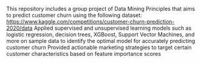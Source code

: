 This repository includes a group project of Data Mining Principles that aims to predict customer churn using the following dataset: https://www.kaggle.com/competitions/customer-churn-prediction-2020/data
Applied supervised and unsupervised learning models such as logistic regression, decision trees, XGBoost, Support Vector Machines, and more on sample data to identify the optimal model for accurately predicting customer churn
Provided actionable marketing strategies to target certain customer characteristics based on feature importance scores
